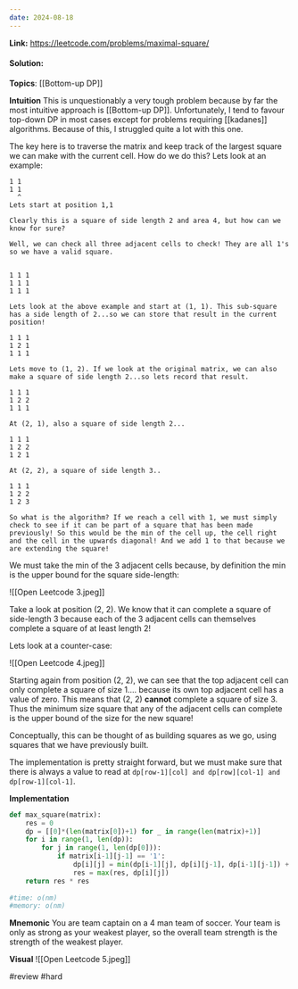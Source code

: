 ```yaml
---
date: 2024-08-18
---
```

**Link:** https://leetcode.com/problems/maximal-square/
#### Solution:

**Topics**: [[Bottom-up DP]]

**Intuition**
This is unquestionably a very tough problem because by far the most intuitive approach is [[Bottom-up DP]]. Unfortunately, I tend to favour top-down DP in most cases except for problems requiring [[kadanes]] algorithms. Because of this, I struggled quite a lot with this one. 

The key here is to traverse the matrix and keep track of the largest square we can make with the current cell. How do we do this? Lets look at an example:

```
1 1  
1 1
  ^
Lets start at position 1,1

Clearly this is a square of side length 2 and area 4, but how can we know for sure?

Well, we can check all three adjacent cells to check! They are all 1's so we have a valid square. 


1 1 1 
1 1 1
1 1 1

Lets look at the above example and start at (1, 1). This sub-square has a side length of 2...so we can store that result in the current position!

1 1 1 
1 2 1
1 1 1

Lets move to (1, 2). If we look at the original matrix, we can also make a square of side length 2...so lets record that result.

1 1 1 
1 2 2
1 1 1

At (2, 1), also a square of side length 2...

1 1 1 
1 2 2
1 2 1

At (2, 2), a square of side length 3..

1 1 1 
1 2 2
1 2 3

So what is the algorithm? If we reach a cell with 1, we must simply check to see if it can be part of a square that has been made previously! So this would be the min of the cell up, the cell right and the cell in the upwards diagonal! And we add 1 to that because we are extending the square!
```

We must take the min of the 3 adjacent cells because, by definition the min is the upper bound for the square side-length:

![[Open Leetcode 3.jpeg]]

Take a look at position (2, 2). We know that it can complete a square of side-length 3 because each of the 3 adjacent cells can themselves complete a square of at least length 2!

Lets look at a counter-case:

![[Open Leetcode 4.jpeg]]

Starting again from position (2, 2), we can see that the top adjacent cell can only complete a square of size 1.... because its own top adjacent cell has a value of zero. This means that (2, 2) **cannot** complete a square of size 3.  Thus the minimum size square that any of the adjacent cells can complete is the upper bound of the size for the new square!

Conceptually, this can be thought of as building squares as we go, using squares that we have previously built.

The implementation is pretty straight forward, but we must make sure that there is always a value to read at `dp[row-1][col] and dp[row][col-1] and dp[row-1][col-1]`.

**Implementation**
```python
def max_square(matrix):
	res = 0
	dp = [[0]*(len(matrix[0])+1) for _ in range(len(matrix)+1)]
	for i in range(1, len(dp)):
		for j in range(1, len(dp[0])):
			if matrix[i-1][j-1] == '1':
				dp[i][j] = min(dp[i-1][j], dp[i][j-1], dp[i-1][j-1]) + 1
				res = max(res, dp[i][j])
	return res * res
				
#time: o(nm)
#memory: o(nm)
```

**Mnemonic**
You are team captain on a 4 man team of soccer. Your team is only as strong as your weakest player, so the overall team strength is the strength of the weakest player. 

**Visual** 
![[Open Leetcode 5.jpeg]]

#review 
#hard 



